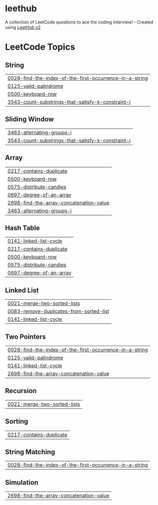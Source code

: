 # leethub
A collection of LeetCode questions to ace the coding interview! - Created using [LeetHub v2](https://github.com/arunbhardwaj/LeetHub-2.0)

<!---LeetCode Topics Start-->
# LeetCode Topics
## String
|  |
| ------- |
| [0028-find-the-index-of-the-first-occurrence-in-a-string](https://github.com/mbal156/leethub/tree/master/0028-find-the-index-of-the-first-occurrence-in-a-string) |
| [0125-valid-palindrome](https://github.com/mbal156/leethub/tree/master/0125-valid-palindrome) |
| [0500-keyboard-row](https://github.com/mbal156/leethub/tree/master/0500-keyboard-row) |
| [3543-count-substrings-that-satisfy-k-constraint-i](https://github.com/mbal156/leethub/tree/master/3543-count-substrings-that-satisfy-k-constraint-i) |
## Sliding Window
|  |
| ------- |
| [3463-alternating-groups-i](https://github.com/mbal156/leethub/tree/master/3463-alternating-groups-i) |
| [3543-count-substrings-that-satisfy-k-constraint-i](https://github.com/mbal156/leethub/tree/master/3543-count-substrings-that-satisfy-k-constraint-i) |
## Array
|  |
| ------- |
| [0217-contains-duplicate](https://github.com/mbal156/leethub/tree/master/0217-contains-duplicate) |
| [0500-keyboard-row](https://github.com/mbal156/leethub/tree/master/0500-keyboard-row) |
| [0575-distribute-candies](https://github.com/mbal156/leethub/tree/master/0575-distribute-candies) |
| [0697-degree-of-an-array](https://github.com/mbal156/leethub/tree/master/0697-degree-of-an-array) |
| [2698-find-the-array-concatenation-value](https://github.com/mbal156/leethub/tree/master/2698-find-the-array-concatenation-value) |
| [3463-alternating-groups-i](https://github.com/mbal156/leethub/tree/master/3463-alternating-groups-i) |
## Hash Table
|  |
| ------- |
| [0141-linked-list-cycle](https://github.com/mbal156/leethub/tree/master/0141-linked-list-cycle) |
| [0217-contains-duplicate](https://github.com/mbal156/leethub/tree/master/0217-contains-duplicate) |
| [0500-keyboard-row](https://github.com/mbal156/leethub/tree/master/0500-keyboard-row) |
| [0575-distribute-candies](https://github.com/mbal156/leethub/tree/master/0575-distribute-candies) |
| [0697-degree-of-an-array](https://github.com/mbal156/leethub/tree/master/0697-degree-of-an-array) |
## Linked List
|  |
| ------- |
| [0021-merge-two-sorted-lists](https://github.com/mbal156/leethub/tree/master/0021-merge-two-sorted-lists) |
| [0083-remove-duplicates-from-sorted-list](https://github.com/mbal156/leethub/tree/master/0083-remove-duplicates-from-sorted-list) |
| [0141-linked-list-cycle](https://github.com/mbal156/leethub/tree/master/0141-linked-list-cycle) |
## Two Pointers
|  |
| ------- |
| [0028-find-the-index-of-the-first-occurrence-in-a-string](https://github.com/mbal156/leethub/tree/master/0028-find-the-index-of-the-first-occurrence-in-a-string) |
| [0125-valid-palindrome](https://github.com/mbal156/leethub/tree/master/0125-valid-palindrome) |
| [0141-linked-list-cycle](https://github.com/mbal156/leethub/tree/master/0141-linked-list-cycle) |
| [2698-find-the-array-concatenation-value](https://github.com/mbal156/leethub/tree/master/2698-find-the-array-concatenation-value) |
## Recursion
|  |
| ------- |
| [0021-merge-two-sorted-lists](https://github.com/mbal156/leethub/tree/master/0021-merge-two-sorted-lists) |
## Sorting
|  |
| ------- |
| [0217-contains-duplicate](https://github.com/mbal156/leethub/tree/master/0217-contains-duplicate) |
## String Matching
|  |
| ------- |
| [0028-find-the-index-of-the-first-occurrence-in-a-string](https://github.com/mbal156/leethub/tree/master/0028-find-the-index-of-the-first-occurrence-in-a-string) |
## Simulation
|  |
| ------- |
| [2698-find-the-array-concatenation-value](https://github.com/mbal156/leethub/tree/master/2698-find-the-array-concatenation-value) |
<!---LeetCode Topics End-->